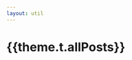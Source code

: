 ```yaml
---
layout: util
---
```


<script setup>
import RecentList from 'vitepress-sls-blog-tmpl/RecentList.vue'
import { useData } from 'vitepress'
import { data } from '../loadPosts.data.js'
import { PROPS } from "../../.vitepress/props.js";

const { theme, params } = useData()
</script>

# {{theme.t.allPosts}}

<RecentList
  :allData="data.posts"
  :curPage="params.page"
  :perPage="PROPS.perPage"
  :paginationMaxItems="PROPS.paginationMaxItems"
/>
